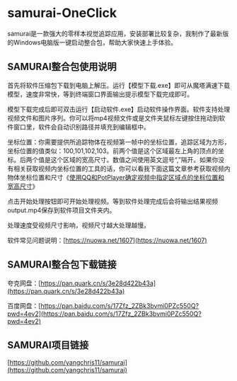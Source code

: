 # samurai-OneClick

samurai是一款强大的零样本视觉追踪应用，安装部署比较复杂，我制作了最新版的Windows电脑版一键启动整合包，帮助大家快速上手体验。

## SAMURAI整合包使用说明

首先将软件压缩包下载到电脑上解压。运行【模型下载.exe】即可从魔塔满速下载模型，速度非常快，等到终端窗口界面输出提示模型下载完成即可。

模型下载完成后即可双击运行【启动软件.exe】启动软件操作界面。软件支持处理视频文件和图片序列。你可以将mp4视频文件或是文件夹鼠标左键按住拖动到软件窗口里，软件会自动识别路径并填充到编辑框中。

坐标位置：你需要提供所追踪物体在视频第一帧中的坐标位置，追踪区域为方形，坐标位置的值类似：100,101,102,103。前两个值是这个区域最左上角的顶点的坐标。后两个值是这个区域的宽高尺寸。数值之间使用英文逗号“,”隔开。如果你没有相关获取视频内坐标位置的工具的话，你可以看我下面这篇文章参考获取视频内物体坐标位置和尺寸《[使用QQ和PotPlayer确定视频中指定区域点的坐标位置和宽高尺寸](https://nuowa.net/1605)》

点击开始处理按钮即可开始处理视频。等到软件处理完成后会将输出结果视频output.mp4保存到软件项目文件夹内。

处理速度受视频尺寸影响，视频尺寸越大处理越慢。

软件常见问题说明：[https://nuowa.net/1607](https://nuowa.net/1607)

## SAMURAI整合包下载链接

夸克网盘：[https://pan.quark.cn/s/3e28d422b43a](https://pan.quark.cn/s/3e28d422b43a)

百度网盘：[https://pan.baidu.com/s/17Zfz_2ZBk3bvmi0PZc550Q?pwd=4ev2](https://pan.baidu.com/s/17Zfz_2ZBk3bvmi0PZc550Q?pwd=4ev2)

## SAMURAI项目链接

[https://github.com/yangchris11/samurai](https://github.com/yangchris11/samurai)
